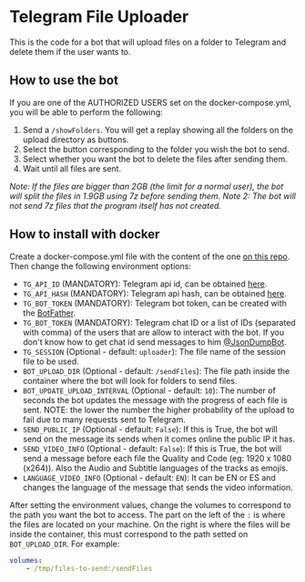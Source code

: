 # Telegram File Uploader

This is the code for a bot that will upload files on a folder to Telegram and delete them if the user wants to.

## How to use the bot

If you are one of the AUTHORIZED USERS set on the docker-compose.yml, you will be able to perform the following:

1. Send a `/showFolders`. You will get a replay showing all the folders on the upload directory as buttons.
2. Select the button corresponding to the folder you wish the bot to send.
3. Select whether you want the bot to delete the files after sending them.
4. Wait until all files are sent.

*Note: If the files are bigger than 2GB (the limit for a normal user), the bot will split the files in 1.9GB using 7z before sending them.*
*Note 2: The bot will not send 7z files that the program itself has not created.*

## How to install with docker

Create a docker-compose.yml file with the content of the one [on this repo](./docker-compose.yml). Then change the following environment options:

- `TG_API_ID` (MANDATORY): Telegram api id, can be obtained [here](https://my.telegram.org/auth?to=apps).
- `TG_API_HASH` (MANDATORY): Telegram api hash, can be obtained [here](https://my.telegram.org/auth?to=apps).
- `TG_BOT_TOKEN` (MANDATORY): Telegram bot token, can be created with the [BotFather](https://t.me/BotFather).
- `TG_BOT_TOKEN` (MANDATORY): Telegram chat ID or a list of IDs (separated with comma) of the users that are allow to interact with the bot. If you don't know how to get chat id send messages to him [@JsonDumpBot](https://t.me/JsonDumpBot).
- `TG_SESSION` (Optional - default: `uploader`): The file name of the session file to be used.
- `BOT_UPLOAD_DIR` (Optional - default: `/sendFiles`): The file path inside the container where the bot will look for folders to send files.
- `BOT_UPDATE_UPLOAD_INTERVAL` (Optional - default: `10`): The number of seconds the bot updates the message with the progress of each file is sent. NOTE: the lower the number the higher probability of the upload to fail due to many requests sent to Telegram.
- `SEND_PUBLIC_IP` (Optional - default: `False`): If this is True, the bot will send on the message its sends when it comes online the public IP it has.
- `SEND_VIDEO_INFO` (Optional - default: `False`): If this is True, the bot will send a message before each file the Quality and Code (eg: 1920 x 1080 (x264)). Also the Audio and Subtitle languages of the tracks as emojis.
- `LANGUAGE_VIDEO_INFO` (Optional - default: `EN`): It can be EN or ES and changes the language of the message that sends the video information.

After setting the environment values, change the volumes to correspond to the path you want the bot to access. The part on the left of the `:` is where the files are located on your machine. On the right is where the files will be inside the container, this must correspond to the path setted on `BOT_UPLOAD_DIR`. For example:

```yaml
volumes:
    - /tmp/files-to-send:/sendFiles
```
